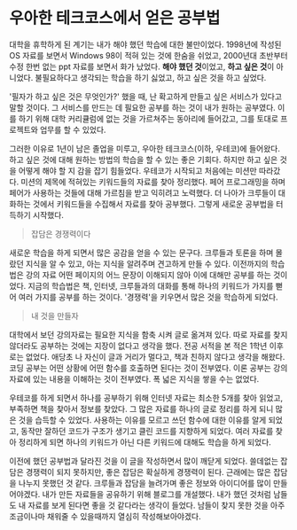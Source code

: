 # 우아한 테크코스에서 얻은 공부법

대학을 휴학하게 된 계기는 내가 해야 했던 학습에 대한 불만이었다. 1998년에 작성된 OS 자료를 보면서 Windows 98이 적혀 있는 것에 한숨을 쉬었고, 2000년대 초반부터 수정 한번 없는 ppt 자료를 보면서 화가 났었다. **해야 했던 것**이었고, **하고 싶은 것**이 아니었다. 불필요하다고 생각되는 학습을 하기 싫었고, 하고 싶은 것을 하고 싶었다.

'필자가 하고 싶은 것은 무엇인가?' 했을 때, 난 확고하게 만들고 싶은 서비스가 있다고 말할 것이다. 그 서비스를 만드는 데 필요한 공부를 하는 것이 내가 원하는 공부였다. 이를 하기 위해 대학 커리큘럼에 없는 것을 가르쳐주는 동아리에 들어갔고, 그를 토대로 프로젝트와 업무를 할 수 있었다. 

그러한 이유로 1년이 남은 졸업을 미루고, 우아한 테크코스(이하, 우테코)에 들어왔다. 하고 싶은 것에 대해 원하는 방법의 학습을 할 수 있는 좋은 기회다. 하지만 하고 싶은 것을 어떻게 해야 할 지 감을 잡기 힘들었다. 우테코가 시작되고 처음에는 미션만 따라갔다. 미션의 제목에 적혀있는 키워드들의 자료를 찾아 정리했다. 페어 프로그래밍을 하며 페어가 사용하는 것들에 대해 가르침을 받고 익히려고 노력했다. 더 나아가 크루들이 대화하는 것에서 키워드들을 수집해서 자료를 찾아 공부했다. 그렇게 새로운 공부법을 터득하기 시작했다.

> 잡담은 경쟁력이다

새로운 학습을 하게 되면서 많은 공감을 얻을 수 있는 문구다. 크루들과 토론을 하며 몰랐던 지식을 알 수 있고, 아는 지식을 알려주며 견고하게 만들 수 있다. 이전까지의 학습법은 강의 자료 어떤 페이지의 어느 문장이 이해되지 않아 이에 대해만 공부를 하는 것이었다. 지금의 학습법은 책, 인터넷, 크루들과의 대화를 통해 하나의 키워드가 가지를 뻗어 여러 가지를 공부를 하는 것이다. '경쟁력'을 키우면서 많은 것을 학습하게 되었다.

> 내 것을 만들자

대학에서 보던 강의자료는 필요한 지식을 함축 시켜 글로 옮겨져 있다. 따로 자료를 찾지 않더라도 공부하는 것에는 지장이 없다고 생각을 했다. 전공 서적을 본 적은 1학년 이후로는 없었다. 애당초 나 자신이 글과 거리가 멀다고, 책과 친하지 않다고 생각을 해왔다. 코딩 공부는 어떤 상황에 어떤 함수를 호출하면 된다는 것이 전부였다. 이론 공부는 강의 자료에 있는 내용을 이해하는 것이 전부였다. 폭 넓은 지식을 쌓을 수는 없었다. 

우테코를 하게 되면서 하나를 공부하기 위해 인터넷 자료는 최소한 5개를 찾아 읽었고, 부족하면 책을 찾아서 정보를 찾았다. 그 많은 자료를 하나의 글로 정리를 하게 되니 많은 것을 습득할 수 있었다. 사용하는 이유를 모르고 쓰던 함수에 대한 이유를 알게 되었고, 동작만 잘하던 코드가 구조가 생기고 클린 코드를 지향하게 되었다. 여러 자료를 찾아 정리하게 되면 하나의 키워드가 아닌 다른 키워드에 대해도 학습을 하게 되었다. 

이전에 했던 공부법과 달라진 것을 이 글을 작성하면서 많이 깨닫게 되었다. 쓸데없는 잡담은 경쟁력이 되지 못하지만, 좋은 잡담은 확실하게 경쟁력이 된다. 근래에는 많은 잡담을 나누지 못했던 것 같다. 크루들과 잡담을 늘려가며 좋은 정보와 아이디어를 많이 만들어야겠다. 내가 만든 자료들을 공유하기 위해 블로그를 개설했다. 내가 했던 것처럼 남들도 내 자료를 보게 된다면 좋을 것 같다라는 생각이 들었다. 남들이 찾지 못한 것을 아주 조금이나마 채워줄 수 있을때까지 열심히 작성해보아야겠다.
